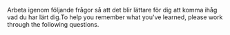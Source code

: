 <span data-ttu-id="94fe9-101">Arbeta igenom följande frågor så att det blir lättare för dig att komma ihåg vad du har lärt dig.</span><span class="sxs-lookup"><span data-stu-id="94fe9-101">To help you remember what you've learned, please work through the following questions.</span></span>